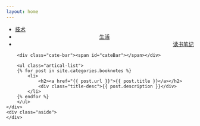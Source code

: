 ```yaml
---
layout: home
---
```


<div class="index-content blog">
    <div class="section">
        <ul class="artical-cate">
            <li><a href="/"><span>技术</span></a></li>
            <li  style="text-align:center"><a href="/life"><span>生活</span></a></li>
            <li class="on"  style="text-align:right"><a href="/booknotes"><span>读书笔记</span></a></li>
        </ul>

        <div class="cate-bar"><span id="cateBar"></span></div>

        <ul class="artical-list">
        {% for post in site.categories.booknotes %}
            <li>
                <h2><a href="{{ post.url }}">{{ post.title }}</a></h2>
                <div class="title-desc">{{ post.description }}</div>
            </li>
        {% endfor %}
        </ul>
    </div>
    <div class="aside">
    </div>
</div>

